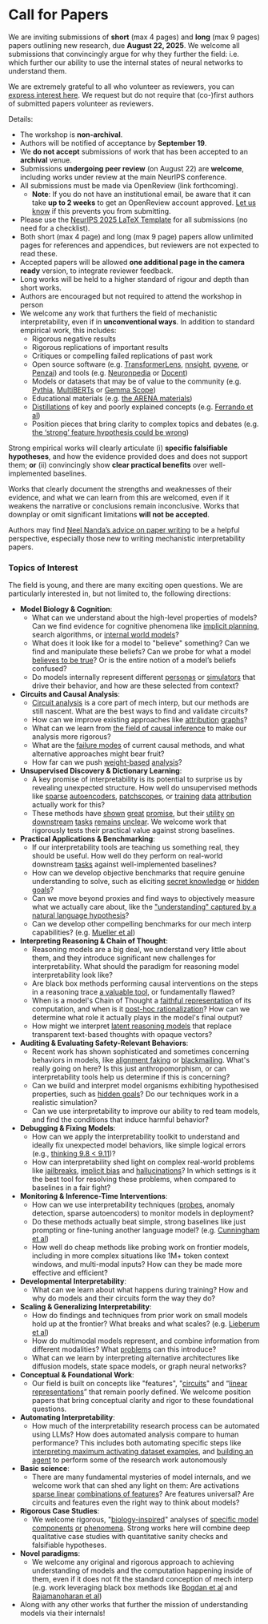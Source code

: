 # Call for Papers
We are inviting submissions of **short** (max 4 pages) and **long** (max 9 pages) papers outlining new research, due **August 22, 2025**. We welcome all submissions that convincingly argue for why they further the field: i.e. which further our ability to use the internal states of neural networks to understand them. 

We are extremely grateful to all who volunteer as reviewers, you can [express interest here](https://www.google.com/url?q=https://docs.google.com/forms/d/e/1FAIpQLSdiw1SJllzoTz_nqzDTzTOGb9DV3W_truQyh-WvYj_QGIi7Mg/viewform?usp%3Ddialog&sa=D&source=editors&ust=1754089632371058&usg=AOvVaw29Qxki-gF00fhGiv__6ypQ). We request but do not require that (co-)first authors of submitted papers volunteer as reviewers. 

Details: 
* The workshop is **non-archival**.
* Authors will be notified of acceptance by **September 19**.
* We **do not accept** submissions of work that has been accepted to an **archival** venue.
* Submissions **undergoing peer review** (on August 22) are **welcome**, including works under review at the main NeurIPS conference.
* All submissions must be made via OpenReview (link forthcoming).
  * **Note**: If you do not have an institutional email, be aware that it can take **up to 2 weeks** to get an OpenReview account approved. [Let us know](mailto:neurips2025@mechinterpworkshop.com) if this prevents you from submitting.
* Please use the [NeurIPS 2025 LaTeX Template](https://www.google.com/url?q=https://media.neurips.cc/Conferences/NeurIPS2025/Styles.zip&sa=D&source=editors&ust=1754089632372611&usg=AOvVaw0Q6GovkjlybmPqotb0dFC9) for all submissions (no need for a checklist).
* Both short (max 4 page) and long (max 9 page) papers allow unlimited pages for references and appendices, but reviewers are not expected to read these.
* Accepted papers will be allowed **one additional page in the camera ready** version, to integrate reviewer feedback.
* Long works will be held to a higher standard of rigour and depth than short works.
* Authors are encouraged but not required to attend the workshop in person
* We welcome any work that furthers the field of mechanistic interpretability, even if in **unconventional ways**. In addition to standard empirical work, this includes:
  * Rigorous negative results
  * Rigorous replications of important results
  * Critiques or compelling failed replications of past work
  * Open source software (e.g. [TransformerLens](https://www.google.com/url?q=https://github.com/neelnanda-io/TransformerLens&sa=D&source=editors&ust=1754089632373786&usg=AOvVaw0JoI3x7Qf6M003AkEhfNuq), [nnsight](https://www.google.com/url?q=https://github.com/ndif-team/nnsight&sa=D&source=editors&ust=1754089632373850&usg=AOvVaw0TXHJAw83dw-tIk22Szgtt), [pyvene](https://www.google.com/url?q=https://github.com/stanfordnlp/pyvene/tree/main/pyvene/models/mlp&sa=D&source=editors&ust=1754089632373925&usg=AOvVaw0jb0JZqanYOJkpZglYuaXs), or [Penzai](https://www.google.com/url?q=https://github.com/google-deepmind/penzai&sa=D&source=editors&ust=1754089632373997&usg=AOvVaw252FiDvcoq22XAnUuRKKRB)) and tools (e.g. [Neuronpedia](https://www.google.com/url?q=http://neuronpedia.org&sa=D&source=editors&ust=1754089632374069&usg=AOvVaw2YJesAsC_k67mMysmYd8aF) or [Docent](https://www.google.com/url?q=https://transluce.org/introducing-docent&sa=D&source=editors&ust=1754089632374140&usg=AOvVaw2jRnzsWw_ywDnucz8Msbc3))
  * Models or datasets that may be of value to the community (e.g. [Pythia](https://www.google.com/url?q=https://arxiv.org/abs/2304.01373&sa=D&source=editors&ust=1754089632374271&usg=AOvVaw3JB8ZbF5g9V5oNHPsP4UG1), [MultiBERTs](https://www.google.com/url?q=https://arxiv.org/abs/2106.16163&sa=D&source=editors&ust=1754089632374326&usg=AOvVaw1VCbZYec2Bba6RcySeWW6P) or [Gemma Scope](https://www.google.com/url?q=https://arxiv.org/abs/2408.05147&sa=D&source=editors&ust=1754089632374382&usg=AOvVaw2cosr3sQm8djwpkE-DOl2U))
  * Educational materials (e.g. [the ARENA materials](https://www.google.com/url?q=https://arena3-chapter1-transformer-interp.streamlit.app/&sa=D&source=editors&ust=1754089632374519&usg=AOvVaw15QrQwzSqHMdGRYG00hd8O))
  * [Distillations](https://www.google.com/url?q=https://distill.pub/2017/research-debt/&sa=D&source=editors&ust=1754089632374603&usg=AOvVaw2BJbZXEb2aiwcdf57h87CV) of key and poorly explained concepts (e.g. [Ferrando et al](https://www.google.com/url?q=https://arxiv.org/abs/2405.00208&sa=D&source=editors&ust=1754089632374709&usg=AOvVaw15viE3UUyUa6yYG8Rzv1hQ))
  * Position pieces that bring clarity to complex topics and debates (e.g. [the ‘strong’ feature hypothesis could be wrong](https://www.google.com/url?q=https://www.alignmentforum.org/posts/tojtPCCRpKLSHBdpn/the-strong-feature-hypothesis-could-be-wrong&sa=D&source=editors&ust=1754089632374961&usg=AOvVaw0S8N9yGDR1xgzRDbvFfeV6))

Strong empirical works will clearly articulate (i) **specific falsifiable hypotheses**, and how the evidence provided does and does not support them; **or** (ii) convincingly show **clear practical benefits** over well-implemented baselines. 

Works that clearly document the strengths and weaknesses of their evidence, and what we can learn from this are welcomed, even if it weakens the narrative or conclusions remain inconclusive. Works that downplay or omit significant limitations **will not be accepted**. 

Authors may find [Neel Nanda’s advice on paper writing](https://www.google.com/url?q=https://www.alignmentforum.org/posts/eJGptPbbFPZGLpjsp/highly-opinionated-advice-on-how-to-write-ml-papers&sa=D&source=editors&ust=1754089632375807&usg=AOvVaw3AQXOKwgmuXFiG49HuCs1U) to be a helpful perspective, especially those new to writing mechanistic interpretability papers. 
### Topics of Interest
The field is young, and there are many exciting open questions. We are particularly interested in, but not limited to, the following directions: 
* **Model Biology & Cognition**:
  * What can we understand about the high-level properties of models? Can we find evidence for cognitive phenomena like [implicit planning](https://www.google.com/url?q=https://transformer-circuits.pub/2025/attribution-graphs/biology.html%23dives-poems&sa=D&source=editors&ust=1754089632376404&usg=AOvVaw31L0mkZ_xjAS0LYCYL01E3), search algorithms, or [internal world models](https://www.google.com/url?q=https://arxiv.org/abs/2210.13382&sa=D&source=editors&ust=1754089632376495&usg=AOvVaw2UQ5Kax9T9zMet7ql0BUke)?
  * What does it look like for a model to "believe" something? Can we find and manipulate these beliefs? Can we probe for what a model [believes to be true](https://www.google.com/url?q=https://arxiv.org/abs/2310.06824&sa=D&source=editors&ust=1754089632376689&usg=AOvVaw3LvphRbRjb0RqbwXejXrIw)? Or is the entire notion of a model’s beliefs confused?
  * Do models internally represent different [personas](https://www.google.com/url?q=https://arxiv.org/abs/2406.12094&sa=D&source=editors&ust=1754089632376852&usg=AOvVaw2D6I-nYGxQNykbJwAK3XM3) or [simulators](https://www.google.com/url?q=https://www.nature.com/articles/s41586-023-06647-8&sa=D&source=editors&ust=1754089632376922&usg=AOvVaw0vBlyRp2in775xmVzX5DJc) that drive their behavior, and how are these selected from context?
* **Circuits and Causal Analysis**:
  * [Circuit analysis](https://www.google.com/url?q=https://distill.pub/2020/circuits/zoom-in/&sa=D&source=editors&ust=1754089632377129&usg=AOvVaw3jXalhSL2kY7itT5LhzMLB) is a core part of mech interp, but our methods are still nascent. What are the best ways to find and validate circuits?
  * How can we improve existing approaches like [attribution](https://www.google.com/url?q=https://arxiv.org/abs/2406.11944&sa=D&source=editors&ust=1754089632377358&usg=AOvVaw2JtO0tBfb5ReS2Z2WoX6xH) [graphs](https://www.google.com/url?q=https://transformer-circuits.pub/2025/attribution-graphs/methods.html&sa=D&source=editors&ust=1754089632377430&usg=AOvVaw0R75MPJJttzUgA6OSX6baO)?
  * What can we learn from [the field of causal inference](https://www.google.com/url?q=https://arxiv.org/abs/2407.04690&sa=D&source=editors&ust=1754089632377555&usg=AOvVaw13yJSUbVHgJs8eVOPjdYk-) to make our analysis more rigorous?
  * What are the [failure modes](https://www.google.com/url?q=https://arxiv.org/abs/2307.15771&sa=D&source=editors&ust=1754089632377679&usg=AOvVaw15CO5E4y4b9ni0cSScX-DB) of current causal methods, and what alternative approaches might bear fruit?
  * How far can we push [weight-based](https://www.google.com/url?q=https://arxiv.org/abs/2301.05217&sa=D&source=editors&ust=1754089632377839&usg=AOvVaw2v2BC8JszrS868JY4ljhs4) [analysis](https://www.google.com/url?q=https://arxiv.org/abs/2410.08417&sa=D&source=editors&ust=1754089632377896&usg=AOvVaw3rWlFRbjDSW9Br9Ra9seb7)?
* **Unsupervised Discovery & Dictionary Learning**:
  * A key promise of interpretability is its potential to surprise us by revealing unexpected structure. How well do unsupervised methods like [sparse](https://www.google.com/url?q=https://arxiv.org/abs/2103.15949&sa=D&source=editors&ust=1754089632378176&usg=AOvVaw0fepQFfWaavGwmySPNjInZ) [autoencoders](https://www.google.com/url?q=https://transformer-circuits.pub/2023/monosemantic-features&sa=D&source=editors&ust=1754089632378246&usg=AOvVaw12fFMk2OUNlDEUiOWqq7Im), [patch](https://www.google.com/url?q=https://arxiv.org/abs/2401.06102&sa=D&source=editors&ust=1754089632378296&usg=AOvVaw0vQmb-9qCinced53Zf3_zx)[scopes](https://www.google.com/url?q=https://arxiv.org/abs/2403.10949v2&sa=D&source=editors&ust=1754089632378334&usg=AOvVaw215rdGphSp_86xfWFslbcU), or [training](https://www.google.com/url?q=https://proceedings.mlr.press/v70/koh17a?ref%3Dhttps://githubhelp.com&sa=D&source=editors&ust=1754089632378411&usg=AOvVaw3isrI_7BDMeJyZZzpyRyCb) [data](https://www.google.com/url?q=https://arxiv.org/abs/2308.03296&sa=D&source=editors&ust=1754089632378463&usg=AOvVaw1I1tbZpNVOMYL0gg8La-Fh) [attribution](https://www.google.com/url?q=https://arxiv.org/abs/2205.11482&sa=D&source=editors&ust=1754089632378520&usg=AOvVaw1OyZuxzJedvRHdgQSIqDgk) actually work for this?
  * These methods have [shown](https://www.google.com/url?q=https://transformer-circuits.pub/2024/scaling-monosemanticity/index.html&sa=D&source=editors&ust=1754089632378655&usg=AOvVaw2l9s6SKQA1CeiA7KNnLGIw) [great](https://www.google.com/url?q=https://transformer-circuits.pub/2025/attribution-graphs/biology.html&sa=D&source=editors&ust=1754089632378725&usg=AOvVaw2oRij7zBuO1gS5b4N3tzMB) [promise](https://www.google.com/url?q=https://arxiv.org/abs/2503.10965&sa=D&source=editors&ust=1754089632378777&usg=AOvVaw3Vn5_70oB05LEFFSGvQrJ9), but their [utility](https://www.google.com/url?q=https://arxiv.org/abs/2502.16681&sa=D&source=editors&ust=1754089632378836&usg=AOvVaw3tli6Q2luTf9CrEdAhPu_3) [on](https://www.google.com/url?q=https://www.tilderesearch.com/blog/sieve&sa=D&source=editors&ust=1754089632378892&usg=AOvVaw1pc2FvHvnM7909iukhmd-x) [downstream](https://www.google.com/url?q=https://arxiv.org/abs/2501.17148&sa=D&source=editors&ust=1754089632378946&usg=AOvVaw08FP-qtyp10iUVhAg1Dt-a) [tasks](https://www.google.com/url?q=https://transformer-circuits.pub/2024/features-as-classifiers/index.html&sa=D&source=editors&ust=1754089632379016&usg=AOvVaw1YRSwe3-67SSBvI0c1vWDu) [remains](https://www.google.com/url?q=https://arxiv.org/abs/2502.04382&sa=D&source=editors&ust=1754089632379067&usg=AOvVaw3so6q5IFUCISodqH1LFYir) [unclear](https://www.google.com/url?q=https://www.alignmentforum.org/posts/4uXCAJNuPKtKBsi28/negative-results-for-saes-on-downstream-tasks&sa=D&source=editors&ust=1754089632379151&usg=AOvVaw2jfyEf9fQBVm6FBQpImdYk). We welcome work that rigorously tests their practical value against strong baselines.
* **Practical Applications & Benchmarking**:
  * If our interpretability tools are teaching us something real, they should be useful. How well do they perform on real-world downstream [tasks](https://www.google.com/url?q=https://www.lesswrong.com/posts/wGRnzCFcowRCrpX4Y/downstream-applications-as-validation-of-interpretability&sa=D&source=editors&ust=1754089632379532&usg=AOvVaw1rVzhSUuuGUPSlGK_vU93g) against well-implemented baselines?
  * How can we develop objective benchmarks that require genuine understanding to solve, such as eliciting [secret knowledge](https://www.google.com/url?q=https://arxiv.org/abs/2505.14352&sa=D&source=editors&ust=1754089632379743&usg=AOvVaw3JTCC_aKcesa1kYn-LStqk) or [hidden goals](https://www.google.com/url?q=https://arxiv.org/abs/2503.10965&sa=D&source=editors&ust=1754089632379850&usg=AOvVaw0QwulRmC6RZgF7LBWZv5J0)?
  * Can we move beyond proxies and find ways to objectively measure what we actually care about, like the ["understanding" captured by a natural language hypothesis](https://www.google.com/url?q=https://arxiv.org/abs/2502.04382&sa=D&source=editors&ust=1754089632380070&usg=AOvVaw1RYZAt1eNP39zNxINF--hp)?
  * Can we develop other compelling benchmarks for our mech interp capabilities? (e.g. [Mueller et al](https://www.google.com/url?q=https://arxiv.org/abs/2504.13151&sa=D&source=editors&ust=1754089632380246&usg=AOvVaw3LbLgiGPN4aMqmyFG7XIbJ))
* **Interpreting Reasoning & Chain of Thought**:
  * Reasoning models are a big deal, we understand very little about them, and they introduce significant new challenges for interpretability. What should the paradigm for reasoning model interpretability look like?
  * Are black box methods performing causal interventions on the steps in a reasoning trace [a valuable tool](https://www.google.com/url?q=https://arxiv.org/abs/2506.19143&sa=D&source=editors&ust=1754089632380690&usg=AOvVaw0pV8dx9jPbQ67lLN91ruuX), or fundamentally flawed?
  * When is a model's Chain of Thought a [faithful representation](https://www.google.com/url?q=https://arxiv.org/abs/2305.04388&sa=D&source=editors&ust=1754089632380834&usg=AOvVaw3z08egjs8iVvEiWWNEpmTV) of its computation, and when is it [post-hoc rationalization](https://www.google.com/url?q=https://arxiv.org/abs/2503.08679&sa=D&source=editors&ust=1754089632380941&usg=AOvVaw2Rm22RL2nhzb_KjZvFfwQi)? How can we determine what role it actually plays in the model's final output?
  * How might we interpret [latent reasoning models](https://www.google.com/url?q=https://arxiv.org/abs/2412.06769&sa=D&source=editors&ust=1754089632381118&usg=AOvVaw1va1d_IK1C6BG72K6P1PpJ) that replace transparent text-based thoughts with opaque vectors?
* **Auditing & Evaluating Safety-Relevant Behaviors**:
  * Recent work has shown sophisticated and sometimes concerning behaviors in models, like [alignment faking](https://www.google.com/url?q=https://arxiv.org/abs/2412.14093&sa=D&source=editors&ust=1754089632381417&usg=AOvVaw1OpXocCpbwn2gSmE3NoA3E) or [blackmailing](https://www.google.com/url?q=https://www.anthropic.com/research/agentic-misalignment&sa=D&source=editors&ust=1754089632381488&usg=AOvVaw13cxJgAie3TWF9vPKRoKcx). What's really going on here? Is this just anthropomorphism, or can interpretability tools help us determine if this is concerning?
  * Can we build and interpret model organisms exhibiting hypothesised properties, such as [hidden goals](https://www.google.com/url?q=https://arxiv.org/abs/2503.10965&sa=D&source=editors&ust=1754089632381747&usg=AOvVaw0vU_c4pHwTo7tA6dmSzja-)? Do our techniques work in a realistic simulation?
  * Can we use interpretability to improve our ability to red team models, and find the conditions that induce harmful behavior?
* **Debugging & Fixing Models**:
  * How can we apply the interpretability toolkit to understand and ideally fix unexpected model behaviors, like simple logical errors (e.g., [thinking 9.8 < 9.11](https://www.google.com/url?q=https://transluce.org/observability-interface&sa=D&source=editors&ust=1754089632382231&usg=AOvVaw1kf0YdPN0P_ot201a3Ng-Q))?
  * How can interpretability shed light on complex real-world problems like [jailbreaks](https://www.google.com/url?q=https://transformer-circuits.pub/2025/attribution-graphs/biology.html%23dives-jailbreak&sa=D&source=editors&ust=1754089632382400&usg=AOvVaw1RkEz13tHdmSeTMHbupacY), [implicit bias](https://www.google.com/url?q=https://arxiv.org/abs/2506.10922&sa=D&source=editors&ust=1754089632382461&usg=AOvVaw39DUDqeUmrdacWadAfdjG4) and [hallucinations](https://www.google.com/url?q=https://arxiv.org/abs/2411.14257&sa=D&source=editors&ust=1754089632382523&usg=AOvVaw3xTj13FFLhOc1OM1mhCG7Z)? In which settings is it the best tool for resolving these problems, when compared to baselines in a fair fight?
* **Monitoring & Inference-Time Interventions**:
  * How can we use interpretability techniques ([probes](https://www.google.com/url?q=https://arxiv.org/abs/2102.12452&sa=D&source=editors&ust=1754089632382879&usg=AOvVaw1MG6uWHna49MFG5K_HDqgG), anomaly detection, sparse autoencoders) to monitor models in deployment?
  * Do these methods actually beat simple, strong baselines like just prompting or fine-tuning another language model? (e.g. [Cunningham et al](https://www.google.com/url?q=https://alignment.anthropic.com/2025/cheap-monitors/&sa=D&source=editors&ust=1754089632383169&usg=AOvVaw20-gLcfEyGYwXiFD8kw5Eh))
  * How well do cheap methods like probing work on frontier models, including in more complex situations like 1M+ token context windows, and multi-modal inputs? How can they be made more effective and efficient?
* **Developmental Interpretability**:
  * What can we learn about what happens during training? How and why do models and their circuits form the way they do?
* **Scaling & Generalizing Interpretability**:
  * How do findings and techniques from prior work on small models hold up at the frontier? What breaks and what scales? (e.g. [Lieberum et al](https://www.google.com/url?q=https://arxiv.org/abs/2307.09458&sa=D&source=editors&ust=1754089632383843&usg=AOvVaw3QY8Lg8naW9WQB3fqPtz41))
  * How do multimodal models represent, and combine information from different modalities? What [problems](https://www.google.com/url?q=https://openreview.net/pdf?id%3DVUhRdZp8ke&sa=D&source=editors&ust=1754089632384024&usg=AOvVaw3bm33-sZWjlZKM1vhuD0Ro) can this introduce?
  * What can we learn by interpreting alternative architectures like diffusion models, state space models, or graph neural networks?
* **Conceptual & Foundational Work**:
  * Our field is built on concepts like "features", "[circuits](https://www.google.com/url?q=https://distill.pub/2020/circuits/zoom-in/&sa=D&source=editors&ust=1754089632384375&usg=AOvVaw27NGsCHbNXtkCYvDGFSOpZ)" and “[linear representations](https://www.google.com/url?q=https://transformer-circuits.pub/2024/july-update/index.html%23linear-representations&sa=D&source=editors&ust=1754089632384472&usg=AOvVaw0bSfHzthzf6R3vfSvVAny9)” that remain poorly defined. We welcome position papers that bring conceptual clarity and rigor to these foundational questions.
* **Automating Interpretability**:
  * How much of the interpretability research process can be automated using LLMs? How does automated analysis compare to human performance? This includes both automating specific steps like [interpreting maximum activating dataset examples](https://www.google.com/url?q=https://openaipublic.blob.core.windows.net/neuron-explainer/paper/index.html&sa=D&source=editors&ust=1754089632384944&usg=AOvVaw09ZIuhOcEpJTBbqJDEMZ5m), and [building an agent](https://www.google.com/url?q=https://arxiv.org/abs/2404.14394&sa=D&source=editors&ust=1754089632385015&usg=AOvVaw1vG6od1A6OxvokiQNKed-M) to perform some of the research work autonomously
* **Basic science**:
  * There are many fundamental mysteries of model internals, and we welcome work that can shed any light on them: Are activations [sparse linear](https://www.google.com/url?q=https://arxiv.org/abs/1601.03764&sa=D&source=editors&ust=1754089632385372&usg=AOvVaw2UanoUDJB3dAzLDOvdqTcN) [combinations of features](https://www.google.com/url?q=https://transformer-circuits.pub/2022/toy_model/index.html&sa=D&source=editors&ust=1754089632385458&usg=AOvVaw1fz1Z8lfsJQj6pptwAwhgt)? Are features universal? Are circuits and features even the right way to think about models?
* **Rigorous Case Studies**:
  * We welcome rigorous, "[biology-inspired](https://www.google.com/url?q=https://distill.pub/2020/circuits/curve-circuits/&sa=D&source=editors&ust=1754089632385731&usg=AOvVaw3xc8dFBGOFBmaJeTYjc0Ld)" analyses of [specific model](https://www.google.com/url?q=https://arxiv.org/abs/2310.04625&sa=D&source=editors&ust=1754089632385804&usg=AOvVaw0KE2mGawGX5OINVMVyvnnV) [components](https://www.google.com/url?q=https://transformer-circuits.pub/2024/scaling-monosemanticity/index.html&sa=D&source=editors&ust=1754089632385897&usg=AOvVaw09fIDlUK08zfEyiolM8I2U) [or](https://www.google.com/url?q=https://arxiv.org/abs/2305.01610&sa=D&source=editors&ust=1754089632385945&usg=AOvVaw0_ZojPLvwQH-wFifG_2Euk) [phenomena](https://www.google.com/url?q=https://arxiv.org/abs/2306.09346&sa=D&source=editors&ust=1754089632386000&usg=AOvVaw2lFSPM0B9xSO0vM6ugdpzk). Strong works here will combine deep qualitative case studies with quantitative sanity checks and falsifiable hypotheses.
* **Novel paradigms**:
  * We welcome any original and rigorous approach to achieving understanding of models and the computation happening inside of them, even if it does not fit the standard conception of mech interp (e.g. work leveraging black box methods like [Bogdan et al](https://www.google.com/url?q=https://arxiv.org/abs/2506.19143&sa=D&source=editors&ust=1754089632386425&usg=AOvVaw29KEYKSN9B00SK2a1fXqXl) and [Rajamanoharan et al](https://www.google.com/url?q=https://www.alignmentforum.org/posts/wnzkjSmrgWZaBa2aC/self-preservation-or-instruction-ambiguity-examining-the&sa=D&source=editors&ust=1754089632386541&usg=AOvVaw0NM4dhBEHDZrJyw7qZlrjv))
* Along with any other works that further the mission of understanding models via their internals!